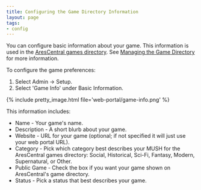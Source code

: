 ```yaml
---
title: Configuring the Game Directory Information
layout: page
tags:
- config
---
```


You can configure basic information about your game.  This information is used in the [AresCentral games directory](https://arescentral.aresmush.com).  See [Managing the Game Directory](/tutorials/manage/directory.html) for more information.

To configure the game preferences:

1. Select Admin -> Setup.
2. Select 'Game Info' under Basic Information.

{% include pretty_image.html file='web-portal/game-info.png' %}

This information includes:

* Name - Your game's name.
* Description - A short blurb about your game.
* Website - URL for your game (optional; if not specified it will just use your web portal URL).
* Category - Pick which category best describes your MUSH for the AresCentral games directory: Social, Historical, Sci-Fi, Fantasy, Modern, Supernatural, or Other.
* Public Game - Check the box if you want your game shown on AresCentral's game directory.
* Status - Pick a status that best describes your game.
